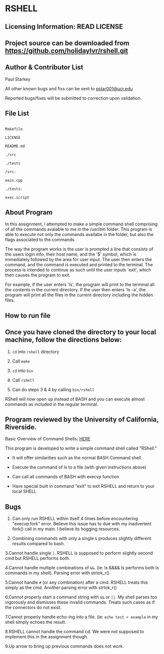 RSHELL
==========

Licensing Information: READ LICENSE
---
Project source can be downloaded from https://github.com/holidaylvr/rshell.git
----

Author & Contributor List
-----------
Paul Starkey

All other known bugs and fixs can be sent to pstar001@ucr.edu

Reported bugs/fixes will be submitted to correction upon validation.

File List
---------
```

Makefile

LICENSE

README.md

./src

./tests
```
```
/src:

main.cpp

```
```
./tests:

exec.script
```

About Program
-------------
In this assignment, I attempted to make a simple command shell comprising of all the commands avaiable to me in the /usr/bin folder. This program is able to execute not only the commands availabe in the folder, but also the flags associated to the commands.

The way the program works is the user is prompted a line that consists of the users login info, their host name, and the '$' symbol, which is immediately followed by the area for user input. The user then enters the command, and the command is executed and printed to the terminal. The process is intended to continue as such until the user inputs 'exit', which then causes the program to exit.

For example, if the user enters 'ls', the program will print to the terminal all the contents in the current directory. If the user then enters 'ls -a', the program will print all the files in the current directory including the hidden files.


How to run file
---------------
Once you have cloned the directory to your local machine, follow the directions below:
--------------------------------------------------------------------------------------
1. `cd` into `rshell` directory

2. Call `make`

3. `cd` into `bin`

4. Call `rshell`

5. Can do steps 3 & 4 by calling `bin/rshell`

RShell will now open up instead of BASH and you can execute almost commands as included in the regular terminal.


Program reviewed by the University of California, Riverside.
------------------------------------------------------------
Basic Overview of Command Shells: [HERE](http://linuxgazette.net/111/ramankutty.html)

This program is developed to write a simple command shell called "RShell."

- It will offer similarities such as the normal BASH Command shell.

- Execute the command of ls to a file (with given instructions above)

- Can call all commands of BASH with execvp function

- Have special built in command "exit" to exit RSHELL and return to your local SHELL


Bugs
---
1. Can only run RSHELL within itself 4 times before encountering "execvp:fork" error. Believe this issue has to due with my inadvertent fork() call in my main. I believe its hogging resources. 

2. Combining commands with only a single `&` produces slightly different results compared to bash.

3.Cannot handle single `|`. RSHELL is supposed to perform slightly second cmd but RSHELL performs both.

4.Cannot handle multiple combinations of `&&`. (ie: ls &&&& ls performs both ls commands in my shell). Parsing error with strtok_r()

5.Cannot handle `#` (or any combination) after a cmd. RSHELL treats this simply as the cmd. Another parsing error with strtok_r()

6.Cannot properly start a command string with `&&` or `||`. My shell parses too vigorously and dismisses these invalid commands. Treats such cases as if the connectors do not exist.

7.Cannot properly handle echo-ing into a file. (ie: `echo test > example` in my shell simply echoes the result.

8.RSHELL cannot handle the command cd. We were not supposed to implement this in the assignment though.

9.Up arrow to bring up previous commands does not work. 


